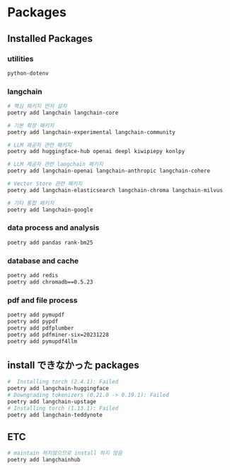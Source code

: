 # Packages

## Installed Packages

### utilities

```bash
python-dotenv
```

### langchain

```bash
# 핵심 패키지 먼저 설치
poetry add langchain langchain-core

# 기본 확장 패키지
poetry add langchain-experimental langchain-community

# LLM 제공자 관련 패키지
poetry add huggingface-hub openai deepl kiwipiepy konlpy

# LLM 제공자 관련 langchain 패키지
poetry add langchain-openai langchain-anthropic langchain-cohere

# Vector Store 관련 패키지
poetry add langchain-elasticsearch langchain-chroma langchain-milvus

# 기타 통합 패키지
poetry add langchain-google
```

### data process and analysis

```bash
poetry add pandas rank-bm25
```

### database and cache

```bash
poetry add redis
poetry add chromadb==0.5.23
```

### pdf and file process

```bash
poetry add pymupdf
poetry add pypdf
poetry add pdfplumber
poetry add pdfminer-six=20231228
poetry add pymupdf4llm
```

## install できなかった packages

```bash
#  Installing torch (2.4.1): Failed
poetry add langchain-huggingface
# Downgrading tokenizers (0.21.0 -> 0.19.1): Failed
poetry add langchain-upstage
# Installing torch (1.13.1): Failed
poetry add langchain-teddynote
```

## ETC

```bash
# maintain 하지않으므로 install 하지 않음
poetry add langchainhub
```
